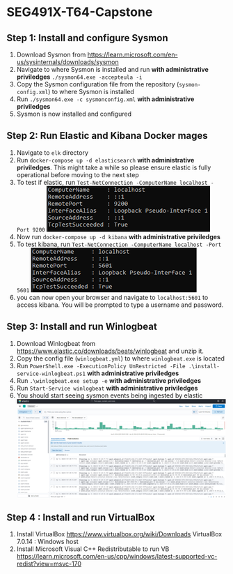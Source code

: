 # SEG491X-T64-Capstone

## Step 1: Install and configure Sysmon
1. Download Sysmon from https://learn.microsoft.com/en-us/sysinternals/downloads/sysmon
2. Navigate to where Sysmon is installed and run **with administrative priviledges** `./sysmon64.exe -accepteula -i`
3. Copy the Sysmon configuration file from the repository (`sysmon-config.xml`) to where Sysmon is installed
4. Run `./sysmon64.exe -c sysmonconfig.xml` **with administrative priviledges**
5. Sysmon is now installed and configured

## Step 2: Run Elastic and Kibana Docker mages
1. Navigate to `elk` directory
2. Run `docker-compose up -d elasticsearch` **with administrative priviledges**. This might take a while so please ensure elastic is fully operational before moving to the next step
3. To test if elastic, run `Test-NetConnection -ComputerName localhost -Port 9200`
    ![alt text](./images/conn-test-port-9200.png)
4. Now run `docker-compose up -d kibana` **with administrative priviledges**
5. To test kibana, run `Test-NetConnection -ComputerName localhost -Port 5601`
![alt text](./images/conn-test-port-5601.png)
6. you can now open your browser and navigate to `localhost:5601` to access kibana. You will be prompted to type a username and password.

## Step 3: Install and run Winlogbeat
1. Download Winlogbeat from https://www.elastic.co/downloads/beats/winlogbeat and unzip it. 
2. Copy the config file (`winlogbeat.yml`) to where `winlogbeat.exe` is located
3. Run `PowerShell.exe -ExecutionPolicy UnRestricted -File .\install-service-winlogbeat.ps1` **with administrative priviledges**
4. Run `.\winlogbeat.exe setup -e` **with administrative priviledges**
5. Run `Start-Service winlogbeat` **with administrative priviledges**
6. You should start seeing sysmon events being ingested by elastic
![alt text](./images/kibana-dashboard.png)

## Step 4 : Install and run VirtualBox
1. Install VirtualBox 
    https://www.virtualbox.org/wiki/Downloads
    VirtualBox 7.0.14 : Windows host
2. Install Microsoft Visual C++ Redistributable to run VB
   https://learn.microsoft.com/en-us/cpp/windows/latest-supported-vc-redist?view=msvc-170
   
    




